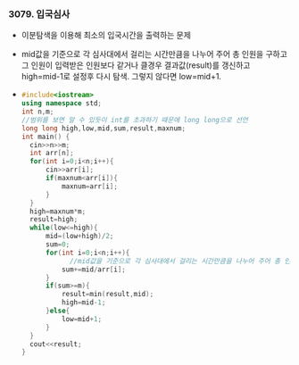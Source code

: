 ### 3079. 입국심사

- 이분탐색을 이용해 최소의 입국시간을 출력하는 문제

- mid값을 기준으로 각 심사대에서 걸리는 시간만큼을 나누어 주어 총 인원을 구하고 그 인원이 입력받은 인원보다 같거나 클경우 결과값(result)를 갱신하고 high=mid-1로 설정후 다시 탐색. 그렇지 않다면 low=mid+1.

- ```c++
  #include<iostream>
  using namespace std;
  int n,m; 
  //범위를 보면 알 수 있듯이 int를 초과하기 때문에 long long으로 선언
  long long high,low,mid,sum,result,maxnum;
  int main() {
  	cin>>n>>m;
  	int arr[n];
  	for(int i=0;i<n;i++){
  		cin>>arr[i];
  		if(maxnum<arr[i]){
  			maxnum=arr[i];
  		}
  	}
  	high=maxnum*m;
  	result=high;
  	while(low<=high){
  		mid=(low+high)/2;
  		sum=0;
  		for(int i=0;i<n;i++){
              //mid값을 기준으로 각 심사대에서 걸리는 시간만큼을 나누어 주어 총 인원을 구한다.
  			sum+=mid/arr[i];
  		}
  		if(sum>=m){
  			result=min(result,mid);
  			high=mid-1;	
  		}else{
  			low=mid+1;
  		}
  	}
  	cout<<result;
  }
  ```

